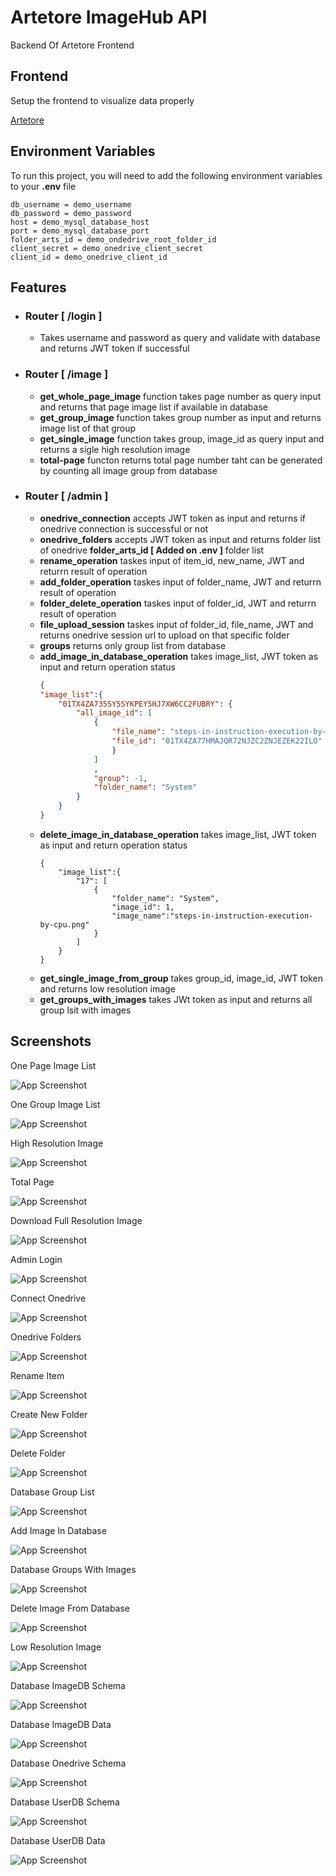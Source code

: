 
# Artetore ImageHub API

Backend Of Artetore Frontend


## Frontend
Setup the frontend to visualize data properly

[Artetore](https://github.com/DeepProgram/artetore)
## Environment Variables

To run this project, you will need to add the following environment variables to your **.env**  file

    db_username = demo_username
    db_password = demo_password
    host = demo_mysql_database_host
    port = demo_mysql_database_port
    folder_arts_id = demo_ondedrive_root_folder_id
    client_secret = demo_onedrive_client_secret
    client_id = demo_onedrive_client_id


## Features
-
    ### Router [ /login ]
    - Takes username and password as query and validate with database and returns JWT token if successful

-
    ### Router [ /image ]
    - **get_whole_page_image** function takes page number as query input and returns that page image list if available in database
    - **get_group_image** function takes group number as input and returns image list of that group
    - **get_single_image** function takes group, image_id as query input and returns a sigle high resolution image
    - **total-page** functon returns total page number taht can be generated by counting all image group from database

-
    ### Router [ /admin ]
    - **onedrive_connection** accepts JWT token as input and returns if onedrive connection is successful or not
    - **onedrive_folders** accepts JWT token as input and returns folder list of onedrive **folder_arts_id [ Added on .env ]** folder list 
    - **rename_operation** taskes input of item_id, new_name, JWT and returrn result of operation
    - **add_folder_operation** taskes input of folder_name, JWT and returrn result of operation
    - **folder_delete_operation** taskes input of folder_id, JWT and returrn result of operation
    - **file_upload_session** taskes input of folder_id, file_name, JWT and returns onedrive session url to upload on that specific folder
    - **groups** returns only group list from database
    - **add_image_in_database_operation** takes image_list, JWT token as input and return operation status 
        ```json
        {
        "image_list":{
            "01TX4ZA735SY5SYKPEY5HJ7XW6CC2FUBRY": {
                "all_image_id": [
                    {
                        "file_name": "steps-in-instruction-execution-by-cpu.png",
                        "file_id": "01TX4ZA77HMAJQR72NJZC2ZNJEZEK22ILO"
                        }
                    ]
                    ,
                    "group": -1,
                    "folder_name": "System"
                }
            }
        }
    - **delete_image_in_database_operation** takes image_list, JWT token as input and return operation status
        ```
        {
            "image_list":{
                "17": [
                    {
                        "folder_name": "System",
                        "image_id": 1,
                        "image_name":"steps-in-instruction-execution-by-cpu.png"
                    }
                ]
            }
        }
    - **get_single_image_from_group** takes group_id, image_id, JWT token and returns low resolution image
    - **get_groups_with_images** takes JWt token as input and returns all group lsit with images

## Screenshots
One Page Image List

![App Screenshot](https://raw.githubusercontent.com/DeepProgram/artetoreAPI/screenshot/screenshot/2-whole_page_image.png)


One Group Image List

![App Screenshot](https://raw.githubusercontent.com/DeepProgram/artetoreAPI/screenshot/screenshot/4-group_image_list.png)


High Resolution Image

![App Screenshot](https://raw.githubusercontent.com/DeepProgram/artetoreAPI/screenshot/screenshot/3-high_res_image.png)

Total Page

![App Screenshot](https://raw.githubusercontent.com/DeepProgram/artetoreAPI/screenshot/screenshot/5-total_page.png)

Download Full Resolution Image

![App Screenshot](https://raw.githubusercontent.com/DeepProgram/artetoreAPI/screenshot/screenshot/6-download_image.png)

Admin Login

![App Screenshot](https://raw.githubusercontent.com/DeepProgram/artetoreAPI/screenshot/screenshot/1-admin_login.png)

Connect Onedrive

![App Screenshot](https://raw.githubusercontent.com/DeepProgram/artetoreAPI/screenshot/screenshot/7-connect_onedrive.png)

Onedrive Folders

![App Screenshot](https://raw.githubusercontent.com/DeepProgram/artetoreAPI/screenshot/screenshot/8-onedrive_folders.png)

Rename Item

![App Screenshot](https://raw.githubusercontent.com/DeepProgram/artetoreAPI/screenshot/screenshot/9-rename_item.png)

Create New Folder

![App Screenshot](https://raw.githubusercontent.com/DeepProgram/artetoreAPI/screenshot/screenshot/10-add_folder.png)

Delete Folder

![App Screenshot](https://raw.githubusercontent.com/DeepProgram/artetoreAPI/screenshot/screenshot/11-delete_folder.png)

Database Group List

![App Screenshot](https://raw.githubusercontent.com/DeepProgram/artetoreAPI/screenshot/screenshot/12-database_groups_list.png)

Add Image In Database

![App Screenshot](https://raw.githubusercontent.com/DeepProgram/artetoreAPI/screenshot/screenshot/13-add_image_in_db.png)

Database Groups With Images

![App Screenshot](https://raw.githubusercontent.com/DeepProgram/artetoreAPI/screenshot/screenshot/14-db_groups_with_image_info.png)

Delete Image From Database

![App Screenshot](https://raw.githubusercontent.com/DeepProgram/artetoreAPI/screenshot/screenshot/15-delete_image_from_db.png)

Low Resolution Image

![App Screenshot](https://raw.githubusercontent.com/DeepProgram/artetoreAPI/screenshot/screenshot/16-low_res_image.png)

Database ImageDB Schema

![App Screenshot](https://raw.githubusercontent.com/DeepProgram/artetoreAPI/screenshot/screenshot/17-database_imagedb_schema.png)

Database ImageDB Data

![App Screenshot](https://raw.githubusercontent.com/DeepProgram/artetoreAPI/screenshot/screenshot/18-database_imagedb_data.png)

Database Onedrive Schema

![App Screenshot](https://raw.githubusercontent.com/DeepProgram/artetoreAPI/screenshot/screenshot/19-database_onedrive_schema.png)

Database UserDB Schema

![App Screenshot](https://raw.githubusercontent.com/DeepProgram/artetoreAPI/screenshot/screenshot/20-database_userdb_schema.png)

Database UserDB Data

![App Screenshot](https://raw.githubusercontent.com/DeepProgram/artetoreAPI/screenshot/screenshot/21-database_userdb_data.png)
